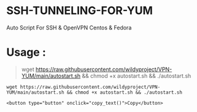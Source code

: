 # SSH-TUNNELING-FOR-YUM
Auto Script For SSH &amp; OpenVPN Centos & Fedora

# Usage :
> wget https://raw.githubusercontent.com/wildyproject/VPN-YUM/main/autostart.sh && chmod +x autostart.sh && ./autostart.sh


    wget https://raw.githubusercontent.com/wildyproject/VPN-YUM/main/autostart.sh && chmod +x autostart.sh && ./autostart.sh 
    
    <button type="button" onclick="copy_text()">Copy</button>
    
    
<div class="snippet-clipboard-content position-relative" data-snippet-clipboard-copy-content="wget https://raw.githubusercontent.com/wildyproject/VPN-YUM/main/autostart.sh && chmod +x autostart.sh && ./autostart.sh ">

</div>
